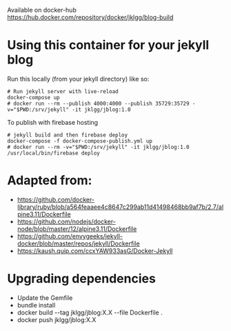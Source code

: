 Available on docker-hub https://hub.docker.com/repository/docker/jklgg/blog-build

# Using this container for your jekyll blog

Run this locally (from your jekyll directory) like so:

    # Run jekyll server with live-reload
    docker-compose up
    # docker run --rm --publish 4000:4000 --publish 35729:35729 -v="$PWD:/srv/jekyll" -it jklgg/jblog:1.0


To publish with firebase hosting

    # jekyll build and then firebase deploy
    docker-compose -f docker-compose-publish.yml up
    # docker run --rm -v="$PWD:/srv/jekyll" -it jklgg/jblog:1.0 /usr/local/bin/firebase deploy

# Adapted from:

* https://github.com/docker-library/ruby/blob/a564feaaee4c8647c299ab11d41498468bb9af7b/2.7/alpine3.11/Dockerfile
* https://github.com/nodejs/docker-node/blob/master/12/alpine3.11/Dockerfile
* https://github.com/envygeeks/jekyll-docker/blob/master/repos/jekyll/Dockerfile
* https://kaush.quip.com/ccxYAW933asG/Docker-Jekyll


# Upgrading dependencies

* Update the Gemfile
* bundle install
* docker build --tag jklgg/jblog:X.X --file Dockerfile .
* docker push jklgg/jblog:X.X